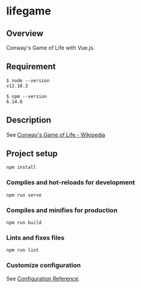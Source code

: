 # lifegame

## Overview

Conway's Game of Life with Vue.js.

## Requirement

```
$ node --version
v12.18.3

$ npm --version
6.14.6
```

## Description

See [Conway's Game of Life - Wikipedia](https://en.wikipedia.org/wiki/Conway%27s_Game_of_Life)

## Project setup
```
npm install
```

### Compiles and hot-reloads for development
```
npm run serve
```

### Compiles and minifies for production
```
npm run build
```

### Lints and fixes files
```
npm run lint
```

### Customize configuration
See [Configuration Reference](https://cli.vuejs.org/config/).
